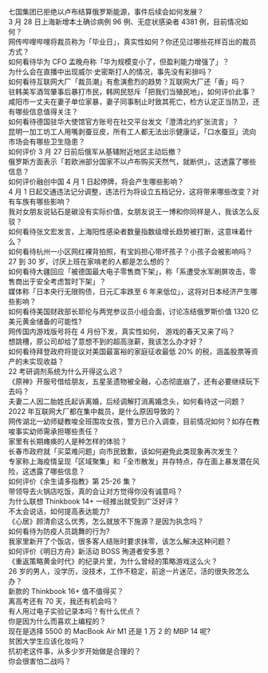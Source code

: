 七国集团已拒绝以卢布结算俄罗斯能源，事件后续会如何发展？  
3 月 28 日上海新增本土确诊病例 96 例、无症状感染者 4381 例，目前情况如何？  
网传哔哩哔哩将裁员称为「毕业日」，真实性如何？你还见过哪些花样百出的裁员方式？  
如何看待华为 CFO 孟晚舟称「华为规模变小了，但盈利能力增强了」？  
为什么会在直播中出现威尔·史密斯打人的情况，事先没有彩排吗？  
如何看待互联网大厂「裁员潮」有愈演愈烈的趋势？互联网大厂还「香」吗？  
驻韩美军酒驾肇事后暴打市民，韩网民怒斥「把我们当殖民地」，如何评价此事？  
咸阳市一丈夫在妻子单位家暴，妻子同事制止时致其死亡，检方认定正当防卫，还有哪些信息值得关注？  
如何看待德国驻华大使馆官方账号在社交平台发文「澄清北约扩张流言」？  
昆明一加工坊工人用嘴剥蚕豆皮，所有工人都无法出示健康证，「口水蚕豆」流向市场会有哪些卫生隐患？  
如何评价 3 月 27 日前后俄军从基辅附近地区主动后撤？  
俄罗斯方面表示「若欧洲部分国家不以卢布购买天然气，就断供」，这透露了哪些信息？  
如何评价融创中国 4 月 1 日起停牌，将会产生哪些影响？  
4 月 1 日起交通违法记分调整，违法行为将设立五档记分，这将带来哪些改变？对有车族有哪些影响？  
我对女朋友说钻石是碳没有实际价值，女朋友说王一博和你同样是人，我该怎么反驳？  
如何看待张文宏发言，上海阳性感染者数量指数级增长趋势被打断，这意味着什么？  
如何看待杭州一小区网红裸背拍照，有宝妈担心带坏孩子？小孩子会被影响吗？  
27 到 30 岁，讨厌上班在家啃老的人都是怎么想的？  
如何看待大疆回应「被德国最大电子零售商下架」，称「系遭受水军刷屏攻击，零售商出于安全考虑暂时下架」？  
媒体称「日本央行无限购债，日元汇率跌至 6 年来低位」，这将对日本经济产生哪些影响？  
如何看待美国财政部长耶伦与两党参议员小组会面，讨论冻结俄罗斯价值 1320 亿美元黄金储备的可能性?  
网传国内游戏版号将在 4 月份下发，真实性如何， 游戏的春天又来了吗？  
想跳槽，原公司却给了意想不到的超高涨薪，我该怎么办才好？  
如何看待拜登政府将提议对美国最富裕的家庭征收最低 20% 的税，涵盖股票等资产的未实现收益？  
22 考研调剂系统为什么开得这么迟？  
《原神》开服号借给朋友，五星圣遗物被全融，心态彻底崩了，还有必要继续玩下去吗？  
夫妻二人因二胎姓氏起诉离婚，后经调解打消离婚念头，如何看待这一问题？  
2022 年互联网大厂都在集中裁员，是什么原因导致的？  
网传湖北一幼师疑教唆全班围攻女孩，警方已介入调查，目前情况如何？如存在教唆事实幼师需承担哪些责任？  
家里有长期瘫痪的人是种怎样的体验？  
长春市政府就「买菜难问题」向市民致歉，该如何避免此类现象再次发生？  
专家称上海疫情呈现「区域聚集」和「全市散发」并存特点，存在面上暴发潜在风险，这透露了哪些信息？  
如何评价《余生请多指教》第 25-26 集？  
带领导去火锅店吃饭，真的会让对方觉得你没有诚意吗？  
为什么联想 Thinkbook 14+ 一经推出就受到广泛好评？  
不太会说话，如何提高表达能力?  
《心居》顾清俞这么优秀，怎么就放不下施源？是因为执念吗？  
如何看待为防疫人员跳舞的行为?  
我家里新开了个饭店，很多客人结账时要求抹零，该怎么解决这种问题？  
如何评价《明日方舟》新活动 BOSS 殉道者安多恩？  
《重返策略黄金时代》的纪录片里，为什么曾经的策略游戏这么火？  
26 岁的男人，没学历，没技术，工作不稳定，前途一片迷茫，活的很失败怎么办？  
新款的 Thinkbook 16+ 值不值得买？  
离高考还有 70 天，我还有机会吗？  
有人用过电子实验记录本吗？有什么优点？  
你是因为什么而喜欢上编程的？  
现在是选择 5500 的 MacBook Air M1 还是 1 万 2 的 MBP 14 呢?  
贫困大学生应该化妆吗？  
抗初老这件事，从多少岁开始做是合理的？  
你会很害怕二战吗？  
